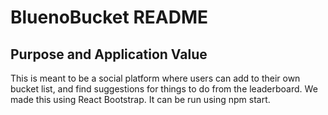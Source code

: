 # BluenoBucket README

## Purpose and Application Value
This is meant to be a social platform where users can add to their own bucket list, and find suggestions for things to do from the leaderboard.
We made this using React Bootstrap. It can be run using npm start.

<!-- ## Interface Relevance to Design Principles -->

<!-- ## How data is passed down through components -->

<!-- ## How user interactions can trigger changes in the state of components -->
